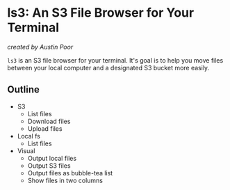 # ls3: An S3 File Browser for Your Terminal

_created by Austin Poor_

`ls3` is an S3 file browser for your terminal. It's goal is to help you move files between your local computer and a designated S3 bucket more easily.

## Outline

* S3
    * List files
    * Download files
    * Upload files
* Local fs
    * List files
* Visual
    * Output local files
    * Output S3 files
    * Output files as bubble-tea list
    * Show files in two columns
